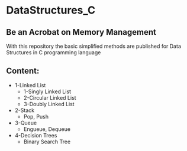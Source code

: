 # **__DataStructures_C__**
## Be an Acrobat on Memory Management
With this repository the basic simplified methods are published for Data Structures in C programming language
## Content:
- 1-Linked List
    * 1-Singly Linked List
    * 2-Circular Linked List
    * 3-Doubly Linked List
- 2-Stack
    * Pop, Push
- 3-Queue
    * Engueue, Dequeue
- 4-Decision Trees
    * Binary Search Tree
